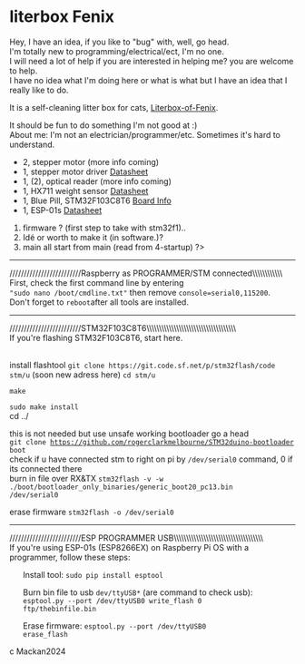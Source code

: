 <!DOCTYPE html>
<html lang="en">
<head>
    <meta charset="UTF-8">
    <meta name="viewport" content="width=device-width, initial-scale=1.0">
</head>
<body>

<h1>literbox Fenix</h1>

<p> Hey, I have an idea, if you like to "bug" with, well, go head.<br>
    I'm totally new to programming/electrical/ect, I'm no one.<br>
    I will need a lot of help if you are interested in helping me? you are welcome to help.<br>
    I have no idea what I'm doing here or what is what but I have an idea that I really like to do.<br>

<p>It is a self-cleaning litter box for cats, <a href="https://github.com/Mackan2023/Literbox-of-Fenix/doc/">Literbox-of-Fenix</a>.</p>

<p>It should be fun to do something I'm not good at :)<br>
    About me: I'm not an electrician/programmer/etc. Sometimes it's hard to understand.</p>
<ul>
    <li>2, stepper motor (more info coming)</li>
    <li>1, stepper motor driver 
<a href="https://www.pololu.com/file/0J450/a4988_DMOS_microstepping_driver_with_translator.pdf">Datasheet</a></li>
    <li>1, (2), optical reader (more info coming)</li>
    <li>1, HX711 weight sensor 
<a href="https://cdn.sparkfun.com/datasheets/Sensors/ForceFlex/hx711_english.pdf">Datasheet</a></li>
    <li>1, Blue Pill, STM32F103C8T6 
<a href="https://stm32-base.org/boards/STM32F103C8T6-Blue-Pill.html">Board Info</a></li>
    <li>1, ESP-01s 
<a href="https://www.espressif.com/sites/default/files/documentation/0a-esp8266ex_datasheet_en.pdf">Datasheet</a></li>
</ul>
<ol>
    <li>firmware ? (first step to take with stm32f1)..</li>
    <li>Idé or worth to make it (in software.)?</li>
    <li>main all start from main (read from 4-startup) ?></li>
</ol>
<hr>
<p>/////////////////////////Raspberry as PROGRAMMER/STM connected\\\\\\\\\\\\<br>
    First, check the first command line by entering<br>
    <code>"sudo nano /boot/cmdline.txt"</code> then remove <code>console=serial0,115200</code>.<br>
    Don't forget to <code>reboot</code>after all tools are installed.<br>
<hr>
<p>/////////////////////////STM32F103C8T6\\\\\\\\\\\\\\\\\\\\\\\\\\\\\\\\\\\\<br>
    If you're flashing STM32F103C8T6, start here.</p><br>
    install flashtool <code>git clone https://git.code.sf.net/p/stm32flash/code stm/u</code> (soon new adress here)
<code>cd stm/u<br>
make<br>
sudo make install</code><br>
cd ../</code><br>

this is not needed but use unsafe working bootloader go a head<br>
<code>git clone https://github.com/rogerclarkmelbourne/STM32duino-bootloader boot</code><br>
check if u have connected stm to right on pi by <code>/dev/serial0</code> command, 0 if its connected there<br>
burn in file over RX&TX <code>stm32flash -v -w ./boot/bootloader_only_binaries/generic_boot20_pc13.bin /dev/serial0</code><br>

erase firmware <code>stm32flash -o /dev/serial0</code><br>
<hr>
<p>/////////////////////////ESP PROGRAMMER USB\\\\\\\\\\\\\\\\\\\\\\\\\\\\\\\\\\\\<br>
If you're using ESP-01s (ESP8266EX) on Raspberry Pi OS with a programmer, follow these steps:</p>
<ul>
Install tool: <code>sudo pip install esptool</code><br>
    
Burn bin file to usb <code>dev/ttyUSB*</code> (are command to check usb):<br>
<code>esptool.py --port /dev/ttyUSB0 write_flash 0 ftp/thebinfile.bin</code><br>
    
Erase firmware: <code>esptool.py --port /dev/ttyUSB0 erase_flash</code>
</ul>

</body>
</html>
c Mackan2024
